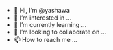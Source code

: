 - 👋 Hi, I’m @yashawa
- 👀 I’m interested in ...
- 🌱 I’m currently learning ...
- 💞️ I’m looking to collaborate on ...
- 📫 How to reach me ...

<!---
yashawa/yashawa is a ✨ special ✨ repository because its `README.md` (this file) appears on your GitHub profile.
You can click the Preview link to take a look at your changes.
--->
